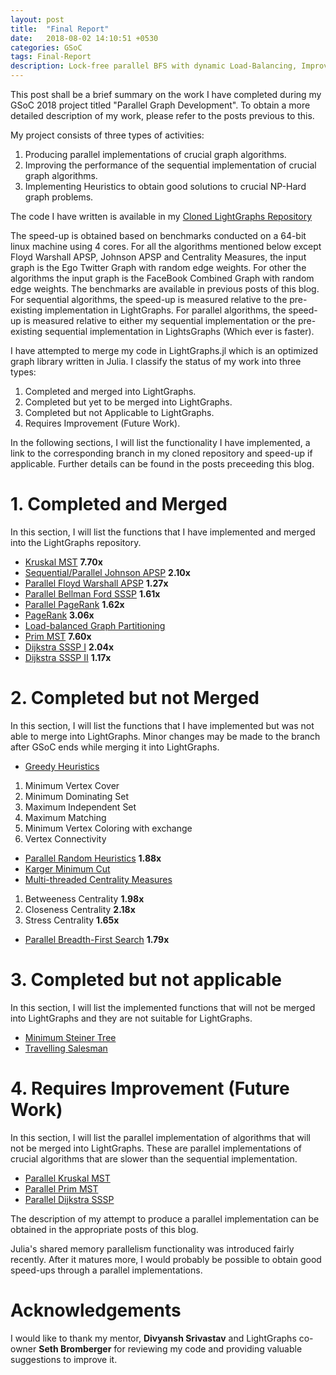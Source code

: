 ```yaml
---
layout: post
title:  "Final Report"
date:   2018-08-02 14:10:51 +0530
categories: GSoC
tags: Final-Report
description: Lock-free parallel BFS with dynamic Load-Balancing, Improved sequential PageRank, Implemented parallel random heuristics, Created Project Poster.
---
```


This post shall be a brief summary on the work I have completed during my GSoC 2018 project titled "Parallel Graph Development". To obtain a more detailed description of my work, please refer to the posts previous to this.

My project consists of three types of activities:

1. Producing parallel implementations of crucial graph algorithms.
2. Improving the performance of the sequential implementation of crucial graph algorithms.
3. Implementing Heuristics to obtain good solutions to crucial NP-Hard graph problems.


The code I have written is available in my [Cloned LightGraphs Repository]("https://github.com/SohamTamba/LightGraphs.jl")

The speed-up is obtained based on benchmarks conducted on a 64-bit linux machine using 4 cores.
For all the algorithms mentioned below except Floyd Warshall APSP, Johnson APSP and Centrality Measures, the input graph is the Ego Twitter Graph with random edge weights. For other the algorithms
the input graph is the FaceBook Combined Graph with random edge weights. The benchmarks are available in previous posts of this blog. For sequential algorithms, the speed-up is measured relative to the pre-existing implementation in LightGraphs. For parallel algorithms, the speed-up is measured relative to either my sequential implementation or the pre-existing sequential implementation in
LightsGraphs (Which ever is faster).


I have attempted to merge my code in LightGraphs.jl which is an optimized graph library written in Julia. I classify the status of my work into three types:

1. Completed and merged into LightGraphs.
2. Completed but yet to be merged into LightGraphs.
3. Completed but not Applicable to LightGraphs.
4. Requires Improvement (Future Work).

In the following sections, I will list the functionality I have implemented, a link to the corresponding branch in my cloned repository and speed-up if applicable. Further details can be found in the posts preceeding this blog.

# 1. Completed and Merged

In this section, I will list the functions that I have implemented and merged into the LightGraphs repository.

- [Kruskal MST](https://github.com/SohamTamba/LightGraphs.jl/tree/kruskal_sort_IDS) **7.70x**
- [Sequential/Parallel Johnson APSP](https://github.com/SohamTamba/LightGraphs.jl/tree/Soham/John_Shortest_Path) **2.10x** 
- [Parallel Floyd Warshall APSP](https://github.com/SohamTamba/LightGraphs.jl/tree/Parallel_Floyd_Warshall) **1.27x**
- [Parallel Bellman Ford SSSP](https://github.com/SohamTamba/LightGraphs.jl/tree/Parallel_Bellman_Ford) **1.61x**
- [Parallel PageRank](https://github.com/SohamTamba/LightGraphs.jl/tree/Parallel_Page_Rank) **1.62x**
- [PageRank](https://github.com/SohamTamba/LightGraphs.jl/tree/Seq_PageRank) **3.06x**
- [Load-balanced Graph Partitioning](https://github.com/SohamTamba/LightGraphs.jl/tree/Parallel_Page_Rank)
- [Prim MST](https://github.com/SohamTamba/LightGraphs.jl/tree/Prim_PQ) **7.60x**
- [Dijkstra SSSP I](https://github.com/SohamTamba/LightGraphs.jl/tree/Dijkstra_Performance_Docs) **2.04x**
- [Dijkstra SSSP II](https://github.com/SohamTamba/LightGraphs.jl/tree/Dijkstra_Allocations) **1.17x**

# 2. Completed but not Merged

In this section, I will list the functions that I have implemented but was not able to merge into LightGraphs. Minor changes may be made to the branch after GSoC ends while merging it into LightGraphs.

- [Greedy Heuristics](https://github.com/SohamTamba/LightGraphs.jl/tree/All_Greedy)
1. Minimum Vertex Cover 
2. Minimum Dominating Set
3. Maximum Independent Set
4. Maximum Matching
5. Minimum Vertex Coloring with exchange
6. Vertex Connectivity

- [Parallel Random Heuristics](https://github.com/SohamTamba/LightGraphs.jl/tree/genrate_reduce) **1.88x**
- [Karger Minimum Cut](https://github.com/SohamTamba/LightGraphs.jl/tree/Karger_min_cut)
- [Multi-threaded Centrality Measures](https://github.com/SohamTamba/LightGraphs.jl/tree/Threaded_Centrality)
1. Betweeness Centrality **1.98x**
2. Closeness Centrality **2.18x**
3. Stress Centrality **1.65x**

- [Parallel Breadth-First Search](https://github.com/SohamTamba/LightGraphs.jl/tree/Parallel_GDistances) **1.79x**


# 3. Completed but not applicable

In this section, I will list the implemented functions that will not be merged into LightGraphs and they are not suitable for LightGraphs.

- [Minimum Steiner Tree](https://github.com/SohamTamba/LightGraphs.jl/tree/GSoC/SteinerTree)
- [Travelling Salesman](https://github.com/SohamTamba/LightGraphs.jl/tree/GSoC/TravellingSalesman)

# 4. Requires Improvement (Future Work)

In this section, I will list the parallel implementation of algorithms that 
will not be merged into LightGraphs. These are parallel implementations of crucial algorithms that are slower than the sequential implementation.

- [Parallel Kruskal MST](https://github.com/SohamTamba/LightGraphs.jl/tree/Parallel_Kruskal)
- [Parallel Prim MST](https://github.com/SohamTamba/LightGraphs.jl/tree/BatchPriorityQueue_Parallel_Dijkstra_Prim)
- [Parallel Dijkstra SSSP](https://github.com/SohamTamba/LightGraphs.jl/tree/BatchPriorityQueue_Parallel_Dijkstra_Prim)

The description of my attempt to produce a parallel implementation can be obtained in the appropriate
 posts of this blog.

Julia's shared memory parallelism functionality was introduced fairly recently. After it matures more, I would probably be possible to obtain good speed-ups through a parallel implementations.

# Acknowledgements

I would like to thank my mentor, **Divyansh Srivastav** and LightGraphs co-owner **Seth Bromberger** for reviewing my code and providing valuable suggestions to improve it.
